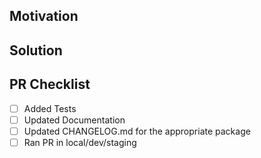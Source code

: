 <!--
Thank you for your Pull Request. Please provide a description above and review
the requirements below. Bug fixes and new features should include tests.

New contributors should read the contributors guide:
https://github.com/nomad-xyz/monorepo/blob/master/CONTRIBUTING.md

The contributors guide includes instructions for running rustfmt and building
the documentation.
-->

## Motivation

<!--
Explain the context and why you're making that change. What is the problem
you're trying to solve? In some cases there is not a problem and this can be
thought of as being the motivation for your change.
-->

## Solution

<!--
Summarize the solution and provide any necessary context needed to understand
the code change.
-->

## PR Checklist

- [ ] Added Tests
- [ ] Updated Documentation
- [ ] Updated CHANGELOG.md for the appropriate package
- [ ] Ran PR in local/dev/staging
